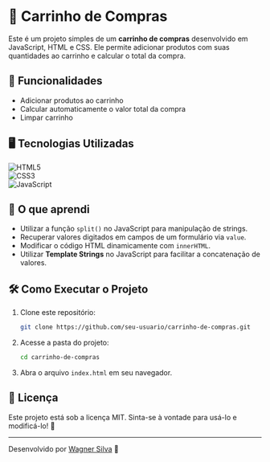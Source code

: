 # 🛒 Carrinho de Compras

Este é um projeto simples de um **carrinho de compras** desenvolvido em JavaScript, HTML e CSS. Ele permite adicionar produtos com suas quantidades ao carrinho e calcular o total da compra.

## 🚀 Funcionalidades

- Adicionar produtos ao carrinho
- Calcular automaticamente o valor total da compra
- Limpar carrinho

## 🖥️ Tecnologias Utilizadas

![HTML5](https://img.shields.io/badge/HTML-E34F26?style=for-the-badge&logo=html5&logoColor=white)  
![CSS3](https://img.shields.io/badge/CSS-1572B6?style=for-the-badge&logo=css3&logoColor=white)  
![JavaScript](https://img.shields.io/badge/JavaScript-F7DF1E?style=for-the-badge&logo=javascript&logoColor=black)  

## 📖 O que aprendi

- Utilizar a função `split()` no JavaScript para manipulação de strings.
- Recuperar valores digitados em campos de um formulário via `value`.
- Modificar o código HTML dinamicamente com `innerHTML`.
- Utilizar **Template Strings** no JavaScript para facilitar a concatenação de valores.

## 🛠️ Como Executar o Projeto

1. Clone este repositório:
   ```sh
   git clone https://github.com/seu-usuario/carrinho-de-compras.git
   ```
2. Acesse a pasta do projeto:
   ```sh
   cd carrinho-de-compras
   ```
3. Abra o arquivo `index.html` em seu navegador.

## 📜 Licença

Este projeto está sob a licença MIT. Sinta-se à vontade para usá-lo e modificá-lo! 📄

---
Desenvolvido por [Wagner Silva](https://github.com/w7-silva) 🚀
